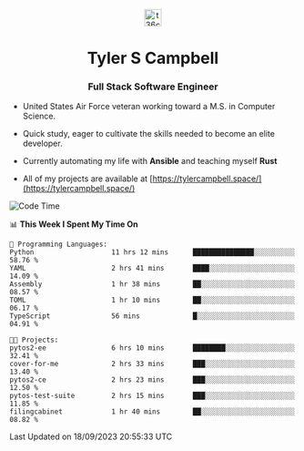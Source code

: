 <p align="center">
<a href="https://www.linkedin.com/in/t36campbell" target="blank"><img align="center" src="https://ik.imagekit.io/t36campbell/Portfolio/linkedin.png.original_m8bbGgPh6.png" alt="t36campbell" height="30" width="30" /></a>
</p>
<h1 align="center">Tyler S Campbell</h1>
<h3 align="center">Full Stack Software Engineer</h3>

* United States Air Force veteran working toward a M.S. in Computer Science.

* Quick study, eager to cultivate the skills needed to become an elite developer.

* Currently automating my life with **Ansible** and teaching myself **Rust**

* All of my projects are available at [https://tylercampbell.space/](https://tylercampbell.space/)

<!--START_SECTION:waka-->
![Code Time](http://img.shields.io/badge/Code%20Time-2%2C821%20hrs%2045%20mins-blue)

📊 **This Week I Spent My Time On** 

```text
💬 Programming Languages: 
Python                   11 hrs 12 mins      ███████████████░░░░░░░░░░   58.76 % 
YAML                     2 hrs 41 mins       ████░░░░░░░░░░░░░░░░░░░░░   14.09 % 
Assembly                 1 hr 38 mins        ██░░░░░░░░░░░░░░░░░░░░░░░   08.57 % 
TOML                     1 hr 10 mins        ██░░░░░░░░░░░░░░░░░░░░░░░   06.17 % 
TypeScript               56 mins             █░░░░░░░░░░░░░░░░░░░░░░░░   04.91 % 

🐱‍💻 Projects: 
pytos2-ee                6 hrs 10 mins       ████████░░░░░░░░░░░░░░░░░   32.41 % 
cover-for-me             2 hrs 33 mins       ███░░░░░░░░░░░░░░░░░░░░░░   13.40 % 
pytos2-ce                2 hrs 23 mins       ███░░░░░░░░░░░░░░░░░░░░░░   12.50 % 
pytos-test-suite         2 hrs 15 mins       ███░░░░░░░░░░░░░░░░░░░░░░   11.85 % 
filingcabinet            1 hr 40 mins        ██░░░░░░░░░░░░░░░░░░░░░░░   08.82 % 
```


 Last Updated on 18/09/2023 20:55:33 UTC
<!--END_SECTION:waka-->
